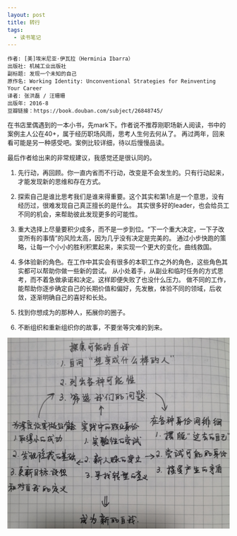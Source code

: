 ```yaml
---
layout: post
title: 转行
tags:
  - 读书笔记
---
```


```
作者: [美]埃米尼亚·伊瓦拉（Herminia Ibarra） 
出版社: 机械工业出版社
副标题: 发现一个未知的自己
原作名: Working Identity: Unconventional Strategies for Reinventing Your Career
译者: 张洪磊 / 汪珊珊 
出版年: 2016-8
豆瓣链接：https://book.douban.com/subject/26848745/
```

在书店里偶遇到的一本小书，先mark下。作者说不推荐刚职场新人阅读，书中的案例主人公在40+，属于经历职场风雨，思考人生何去何从了。
再过两年，回来看可能是另一种感受吧。案例比较详细，待以后慢慢品读。

最后作者给出来的非常规建议，我感觉还是很认同的。

1. 先行动，再回顾。你一直内省而不行动，改变是不会发生的。只有行动起来，才能发现新的思维和存在方式。

2. 探索自己是谁比思考我们是谁来得重要。这个其实和第1点是一个意思，没有经历过，很难发现自己真正擅长的是什么。
其实很多好的leader，也会给员工不同的机会，来帮助彼此发现更多的可能性。

3. 重大选择上尽量要积少成多，而不是一步到位。“下一个重大决定，一下子改变所有的事情”的风险太高，因为几乎没有决定是完美的。
通过小步快跑的策略，让每一个小小的胜利积累起来，来实现一个更大的变化，曲线救国。

4. 多体验新的角色。在工作中其实会有很多的本职工作之外的角色，这些角色其实都可以帮助你做一些新的尝试。
从小处着手，从副业和临时任务的方式思考，而不着急做承诺和决定。这样即便失败了也没什么压力。
做不同的工作，能帮助你逐步确定自己的长期价值和偏好，先发散，体验不同的领域，后收敛，逐渐明确自己的喜好和长处。

5. 找到你想成为的那种人，拓展你的圈子。

6. 不断组织和重新组织你的故事，不要坐等灾难的到来。

![在实践和徘徊中发现新的自我](/images/chengwei.jpg)

